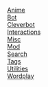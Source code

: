 [Anime](https://github.com/hsiw/WishBot/wiki/Anime-Commands)  
[Bot]()  
[Cleverbot]()  
[Interactions]()  
[Misc]()  
[Mod]()  
[Search]()  
[Tags]()  
[Utilities]()  
[Wordplay]()



